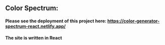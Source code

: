 ## Color Spectrum:
#### Please see the deployment of this project here: https://color-generator-spectrum-react.netlify.app/
#### The site is written in React
